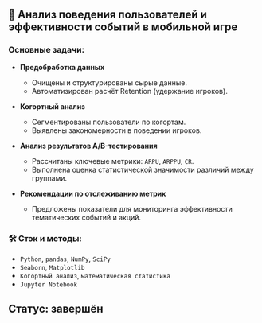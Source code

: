 ## 📱 Анализ поведения пользователей и эффективности событий в мобильной игре

###  Основные задачи:

* **Предобработка данных**

  * Очищены и структурированы сырые данные.
  * Автоматизирован расчёт Retention (удержание игроков).

* **Когортный анализ**

  * Сегментированы пользователи по когортам.
  * Выявлены закономерности в поведении игроков.

* **Анализ результатов A/B-тестирования**

  * Рассчитаны ключевые метрики: `ARPU`, `ARPPU`, `CR`.
  * Выполнена оценка статистической значимости различий между группами.

* **Рекомендации по отслеживанию метрик**

  * Предложены показатели для мониторинга эффективности тематических событий и акций.

### 🛠️ Стэк и методы:

* `Python`, `pandas`, `NumPy`, `SciPy`
* `Seaborn`, `Matplotlib`
* `Когортный анализ`, `математическая статистика`
* `Jupyter Notebook`


Статус: завершён
---
